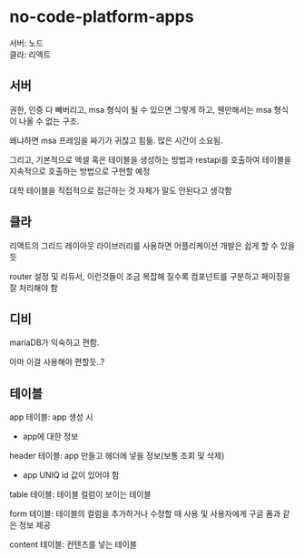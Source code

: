 # no-code-platform-apps
서버: 노드 <br>
클라: 리액트 <br>

## 서버
권한, 인증 다 빼버리고, msa 형식이 될 수 있으면 그렇게 하고, 웬만해서는 msa 형식이 나올 수 없는 구조. 

왜냐하면 msa 프레임을 짜기가 귀찮고 힘듦. 많은 시간이 소요됨.

그리고, 기본적으로 엑셀 혹은 테이블을 생성하는 방법과 restapi를 호출하여 테이블을 지속적으로 호출하는 방법으로 구현할 예정

대학 테이블을 직접적으로 접근하는 것 자체가 말도 안된다고 생각함


## 클라
리액트의 그리드 레이아웃 라이브러리를 사용하면 어플리케이션 개발은 쉽게 할 수 있을 듯

router 설정 및 리듀서, 이런것들이 조금 복잡해 질수록 컴포넌트를 구분하고 페이징을 잘 처리해야 함


## 디비 
mariaDB가 익숙하고 편함. 

아마 이걸 사용해야 편할듯..?


## 테이블
app 테이블: app 생성 시 
 - app에 대한 정보
   
header 테이블: app 만들고 헤더에 넣을 정보(보통 조회 및 삭제)
 - app UNIQ id 값이 있어야 함
   
table 테이블: 테이블 컬럼이 보이는 테이블

form 테이블: 테이블의 컬럼을 추가하거나 수정할 때 사용 및 사용자에게 구글 폼과 같은 정보 제공

content 테이블: 컨텐츠를 넣는 테이블
